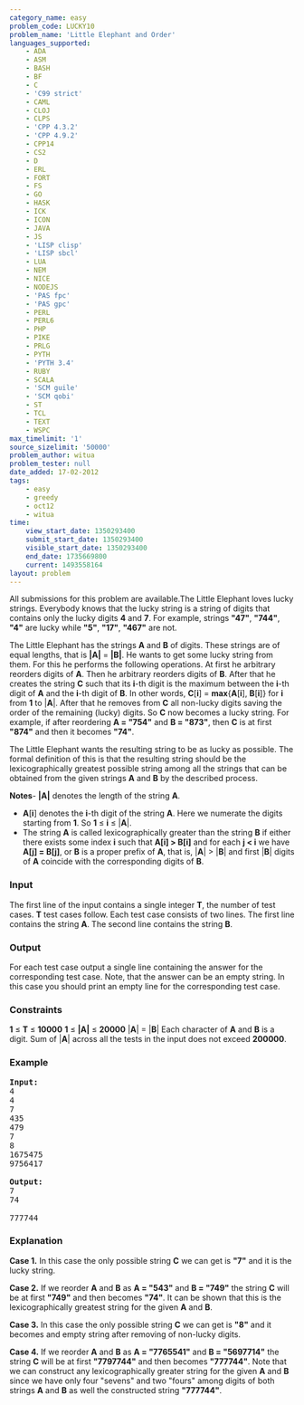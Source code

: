 ```yaml
---
category_name: easy
problem_code: LUCKY10
problem_name: 'Little Elephant and Order'
languages_supported:
    - ADA
    - ASM
    - BASH
    - BF
    - C
    - 'C99 strict'
    - CAML
    - CLOJ
    - CLPS
    - 'CPP 4.3.2'
    - 'CPP 4.9.2'
    - CPP14
    - CS2
    - D
    - ERL
    - FORT
    - FS
    - GO
    - HASK
    - ICK
    - ICON
    - JAVA
    - JS
    - 'LISP clisp'
    - 'LISP sbcl'
    - LUA
    - NEM
    - NICE
    - NODEJS
    - 'PAS fpc'
    - 'PAS gpc'
    - PERL
    - PERL6
    - PHP
    - PIKE
    - PRLG
    - PYTH
    - 'PYTH 3.4'
    - RUBY
    - SCALA
    - 'SCM guile'
    - 'SCM qobi'
    - ST
    - TCL
    - TEXT
    - WSPC
max_timelimit: '1'
source_sizelimit: '50000'
problem_author: witua
problem_tester: null
date_added: 17-02-2012
tags:
    - easy
    - greedy
    - oct12
    - witua
time:
    view_start_date: 1350293400
    submit_start_date: 1350293400
    visible_start_date: 1350293400
    end_date: 1735669800
    current: 1493558164
layout: problem
---
```

All submissions for this problem are available.The Little Elephant loves lucky strings. Everybody knows that the lucky string is a string of digits that contains only the lucky digits **4** and **7**. For example, strings **"47"**, **"744"**, **"4"** are lucky while **"5"**, **"17"**, **"467"** are not.

The Little Elephant has the strings **A** and **B** of digits. These strings are of equal lengths, that is **|A|** = **|B|**. He wants to get some lucky string from them. For this he performs the following operations. At first he arbitrary reorders digits of **A**. Then he arbitrary reorders digits of **B**. After that he creates the string **C** such that its **i**-th digit is the maximum between the **i**-th digit of **A** and the **i**-th digit of **B**. In other words, **C**\[**i**\] = **max**{**A**\[**i**\], **B**\[**i**\]} for **i** from **1** to |**A**|. After that he removes from **C** all non-lucky digits saving the order of the remaining (lucky) digits. So **C** now becomes a lucky string. For example, if after reordering **A = "754"** and **B = "873"**, then **C** is at first **"874"** and then it becomes **"74"**.

The Little Elephant wants the resulting string to be as lucky as possible. The formal definition of this is that the resulting string should be the lexicographically greatest possible string among all the strings that can be obtained from the given strings **A** and **B** by the described process.

**Notes**- **|A|** denotes the length of the string **A**.
- **A**\[**i**\] denotes the **i**-th digit of the string **A**. Here we numerate the digits starting from **1**. So **1** ≤ **i** ≤ |**A**|.
- The string **A** is called lexicographically greater than the string **B** if either there exists some index **i** such that **A\[i\] &gt; B\[i\]** and for each **j &lt; i** we have **A\[j\] = B\[j\]**, or **B** is a proper prefix of **A**, that is, |**A**| &gt; |**B**| and first |**B**| digits of **A** coincide with the corresponding digits of **B**.

### Input

The first line of the input contains a single integer **T**, the number of test cases. **T** test cases follow. Each test case consists of two lines. The first line contains the string **A**. The second line contains the string **B**.

### Output

For each test case output a single line containing the answer for the corresponding test case. Note, that the answer can be an empty string. In this case you should print an empty line for the corresponding test case.

### Constraints

**1** ≤ **T** ≤ **10000**
**1** ≤ **|A|** ≤ **20000**
|**A**| = |**B**|
Each character of **A** and **B** is a digit.
Sum of |**A**| across all the tests in the input does not exceed **200000**.

### Example

<pre>
<b>Input:</b>
4
4
7
435
479
7
8
1675475
9756417

<b>Output:</b>
7
74

777744
</pre>
### Explanation

**Case 1.** In this case the only possible string **C** we can get is **"7"** and it is the lucky string.

**Case 2.** If we reorder **A** and **B** as **A = "543"** and **B = "749"** the string **C** will be at first **"749"** and then becomes **"74"**. It can be shown that this is the lexicographically greatest string for the given **A** and **B**.

**Case 3.** In this case the only possible string **C** we can get is **"8"** and it becomes and empty string after removing of non-lucky digits.

**Case 4.** If we reorder **A** and **B** as **A = "7765541"** and **B = "5697714"** the string **C** will be at first **"7797744"** and then becomes **"777744"**. Note that we can construct any lexicographically greater string for the given **A** and **B** since we have only four "sevens" and two "fours" among digits of both strings **A** and **B** as well the constructed string **"777744"**.
